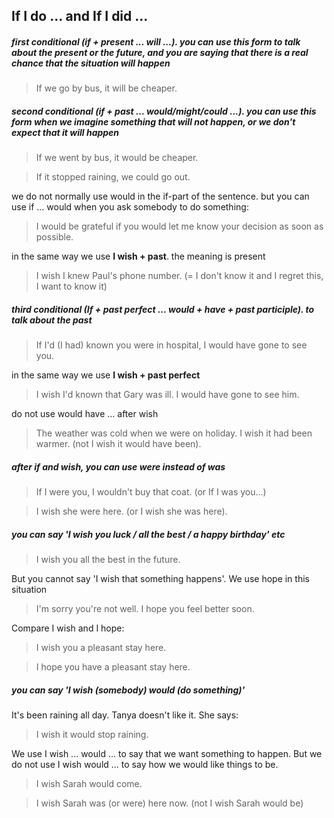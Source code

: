 ## If I do ... and If I did ...

##### first conditional (if + present ... will ...). you can use this form to talk about the present or the future, and you are saying that there is a real chance that the situation will happen
> If we go by bus, it will be cheaper.

##### second conditional (if + past ... would/might/could ...). you can use this form when we imagine something that will not happen, or we don't expect that it will happen
> If we went by bus, it would be cheaper.

> If it stopped raining, we could go out.

we do not normally use would in the if-part of the sentence. but you can use if ... would when you ask somebody to do something:
> I would be grateful if you would let me know your decision as soon as possible.

in the same way we use **I wish + past**. the meaning is present

> I wish I knew Paul's phone number. (= I don't know it and I regret this, I want to know it)

##### third conditional (If + past perfect ... would + have + past participle). to talk about the past
> If I'd (I had) known you were in hospital, I would have gone to see you.

in the same way we use **I wish + past perfect**

> I wish I'd known that Gary was ill. I would have gone to see him.

do not use would have ... after wish

> The weather was cold when we were on holiday. I wish it had been warmer. (not I wish it
would have been).

##### after if and wish, you can use were instead of was
> If I were you, I wouldn't buy that coat. (or If I was you...)

> I wish she were here. (or I wish she was here).

##### you can say 'I wish you luck / all the best / a happy birthday' etc
> I wish you all the best in the future.

But you cannot say 'I wish that something happens'. We use hope in this situation

> I'm sorry you're not well. I hope you feel better soon.

Compare I wish and I hope:
> I wish you a pleasant stay here.

> I hope you have a pleasant stay here.

##### you can say 'I wish (somebody) would (do something)'
It's been raining all day. Tanya doesn't like it. She says:
> I wish it would stop raining.

We use I wish ... would ... to say that we want something to happen. But we do not use I wish would ... to say how we would like things to be.
> I wish Sarah would come.

> I wish Sarah was (or were) here now. (not I wish Sarah would be)
